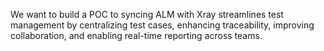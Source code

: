 We want to build a POC to syncing ALM with Xray streamlines test management by centralizing test cases, enhancing traceability, improving collaboration, and enabling real-time reporting across teams.  
